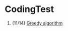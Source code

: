# CodingTest

1. (11/14) [Greedy algorithm](https://github.com/better62/CodingTest/tree/better62-Greedy)
